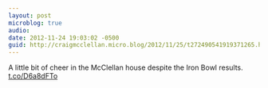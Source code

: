 ```yaml
---
layout: post
microblog: true
audio: 
date: 2012-11-24 19:03:02 -0500
guid: http://craigmcclellan.micro.blog/2012/11/25/t272490541919371265.html
---
```

A little bit of cheer in the McClellan house despite the Iron Bowl results. [t.co/D6a8dFTo](http://t.co/D6a8dFTo)
